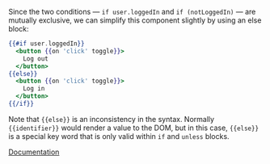 Since the two conditions — `if user.loggedIn` and `if (notLoggedIn)` — are mutually exclusive, we can simplify this component slightly by using an else block:

```hbs
{{#if user.loggedIn}}
  <button {{on 'click' toggle}}>
    Log out
  </button>
{{else}}
  <button {{on 'click' toggle}}>
    Log in
  </button>
{{/if}}
```

Note that `{{else}}` is an inconsistency in the syntax. Normally `{{identifier}}` would render a value to the DOM, but in this case, `{{else}}` is a special key word that is only valid within `if` and `unless` blocks.

[Documentation][docs]

[docs]: https://api.emberjs.com/ember/release/classes/Ember.Templates.helpers/methods/if?anchor=if
